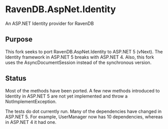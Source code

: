# RavenDB.AspNet.Identity #
An ASP.NET Identity provider for RavenDB

## Purpose ##

This fork seeks to port RavenDB.AspNet.Identity to ASP.NET 5 (vNext). The Identity framework in ASP.NET 5 breaks with ASP.NET 4. Also, this fork uses the AsyncDocumentSession instead of the synchronous version.

## Status ##

Most of the methods have been ported. A few new methods introduced to Identity in ASP.NET 5 are not yet implemented and throw a NotImplementException. 

The tests do dot currently run. Many of the dependencies have changed in ASP.NET 5. For example, UserManager now has 10 dependencies, whereas in ASP.NET 4 it had one.
